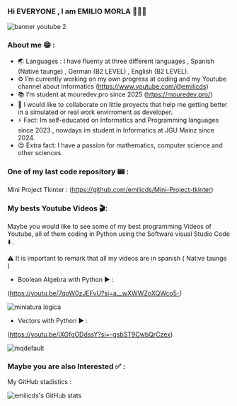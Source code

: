 ### Hi EVERYONE , I am EMILIO MORLA 👋👋​👋​

![banner youtube 2](https://github.com/user-attachments/assets/df04c81b-a7b3-4869-ae1f-9e9f4f5bc097)


### About me 😁 : 

- 🌏 Languages : I have fluenty at three different languages , Spanish (Native taunge) , German (B2 LEVEL) , English (B2 LEVEL).
- ⚙️ I’m currently working on my own progress at coding and my Youtube channel about Informatics (https://www.youtube.com/@emilicds)
- 📚 I’m student at mouredev.pro since 2025 (https://mouredev.pro/)
- 📱 I would like to collaborate on little proyects that help me getting better in a simulated or real work envirroment as developer. 
- ⚡ Fact: Im self-educated on Informatics and Programming languages since 2023 , nowdays im student in Informatics at JGU Mainz since 2024.
- 😍 Extra fact: I have a passion for mathematics, computer science and other sciences. 

### One of my last code repository ​📟​ : 


Mini Project Tkinter : 
(​https://github.com/emilicds/Mini-Project-tkinter)


### My bests Youtube Videos ​🎬​ : 

Maybe you would like to see some of my best programming Videos of Youtube, all of them coding in Python using the Software visual
Studio Code ⬇️ ​. 


⚠️​ It is important to remark that all my videos are in spanish ( Native taunge ) 


- Boolean Algebra with Python ▶️​ :  
                                                                                  
(https://youtu.be/7qoW0zJEFvU?si=a__wXWWZoXQWco5-)                                                                                                               
                                                                                                                                                                 
                                                                                                                                                                  
![miniatura logica](https://github.com/user-attachments/assets/7350783d-fe22-444a-a3ef-efb8947623c8)                                                                                                                                                                                                        

- Vectors with Python ▶️​ :

 (https://youtu.be/iXGfgODdssY?si=-gsbST9CwbQrCzex)

 ![mqdefault](https://github.com/user-attachments/assets/e65c1f2b-464a-4981-af10-60cffbf30d9e)     


### Maybe you are also Interested ​✅​ : 

My GitHub stadistics :

![emilicds's GitHub stats](https://github-readme-stats.vercel.app/api?username=emilicds&show_icons=true&theme=dark)



